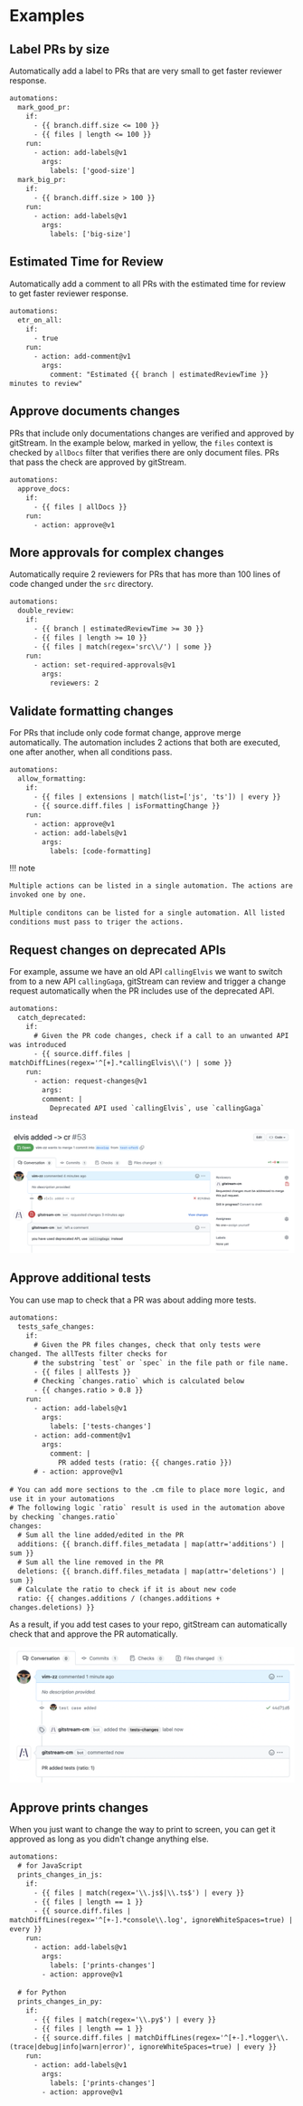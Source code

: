 # Examples


## Label PRs by size

Automatically add a label to PRs that are very small to get faster reviewer response.

```yaml+jinja title=".cm/gitstream.cm"
automations:
  mark_good_pr:
    if:
      - {{ branch.diff.size <= 100 }}
      - {{ files | length <= 100 }}
    run:
      - action: add-labels@v1
        args:
          labels: ['good-size']
  mark_big_pr:
    if:
      - {{ branch.diff.size > 100 }}
    run:
      - action: add-labels@v1
        args:
          labels: ['big-size']
```


## Estimated Time for Review 

Automatically add a comment to all PRs with the estimated time for review to get faster reviewer response.

```yaml+jinja title=".cm/gitstream.cm"
automations:
  etr_on_all:
    if:
      - true
    run:
      - action: add-comment@v1
        args:
          comment: "Estimated {{ branch | estimatedReviewTime }} minutes to review"
```


## Approve documents changes  

PRs that include only documentations changes are verified and approved by gitStream. In the example below, marked in yellow, the `files` context is checked by `allDocs` filter that verifies there are only document files. PRs that pass the check are approved by gitStream.

```yaml+jinja title=".cm/gitstream.cm" hl_lines="4"
automations:
  approve_docs:
    if:
      - {{ files | allDocs }}
    run:
      - action: approve@v1
```


## More approvals for complex changes 

Automatically require 2 reviewers for PRs that has more than 100 lines of code changed under the `src` directory.

```yaml+jinja title=".cm/gitstream.cm"
automations:
  double_review:
    if:
      - {{ branch | estimatedReviewTime >= 30 }}
      - {{ files | length >= 10 }}
      - {{ files | match(regex='src\\/') | some }}
    run:
      - action: set-required-approvals@v1
        args:
          reviewers: 2
```


## Validate formatting changes

For PRs that include only code format change, approve merge automatically. The automation includes 2 actions that both are executed, one after another, when all conditions pass.

```yaml+jinja title=".cm/gitstream.cm" hl_lines="7-8"
automations:
  allow_formatting:
    if:
      - {{ files | extensions | match(list=['js', 'ts']) | every }}
      - {{ source.diff.files | isFormattingChange }}
    run:
      - action: approve@v1
      - action: add-labels@v1
        args:
          labels: [code-formatting]

```

!!! note

    Multiple actions can be listed in a single automation. The actions are invoked one by one.
    
    Multiple conditons can be listed for a single automation. All listed conditions must pass to triger the actions.


## Request changes on deprecated APIs

For example, assume we have an old API `callingElvis` we want to switch from to a new API `callingGaga`, gitStream can review and trigger a change request automatically when the PR includes use of the deprecated API.

```yaml+jinja title=".cm/gitstream.cm" 
automations:
  catch_deprecated:
    if:
      # Given the PR code changes, check if a call to an unwanted API was introduced
      - {{ source.diff.files | matchDiffLines(regex='^[+].*callingElvis\\(') | some }}
    run:
      - action: request-changes@v1
        args:
        comment: |
          Deprecated API used `callingElvis`, use `callingGaga` instead
```

![Request changes automatically](screenshots/change_use_deprectaed_api.png)


## Approve additional tests

You can use map to check that a PR was about adding more tests.

```yaml+jinja title=".cm/gitstream.cm" hl_lines="23 25"
automations:
  tests_safe_changes:
    if:
      # Given the PR files changes, check that only tests were changed. The allTests filter checks for 
      # the substring `test` or `spec` in the file path or file name.
      - {{ files | allTests }}
      # Checking `changes.ratio` which is calculated below
      - {{ changes.ratio > 0.8 }}
    run: 
      - action: add-labels@v1
        args:
          labels: ['tests-changes']
      - action: add-comment@v1
        args:
          comment: |
            PR added tests (ratio: {{ changes.ratio }})
      # - action: approve@v1

# You can add more sections to the .cm file to place more logic, and use it in your automations
# The following logic `ratio` result is used in the automation above by checking `changes.ratio`
changes:
  # Sum all the line added/edited in the PR
  additions: {{ branch.diff.files_metadata | map(attr='additions') | sum }}
  # Sum all the line removed in the PR
  deletions: {{ branch.diff.files_metadata | map(attr='deletions') | sum }}
  # Calculate the ratio to check if it is about new code
  ratio: {{ changes.additions / (changes.additions + changes.deletions) }}
```

As a result, if you add test cases to your repo, gitStream can automatically check that and approve the PR automatically.

![Adding tests example](screenshots/adding_tests_to_repo.png)

## Approve prints changes

When you just want to change the way to print to screen, you can get it approved as long as you didn't change anything else.

```yaml+jinja title=".cm/gitstream.cm" 
automations:
  # for JavaScript
  prints_changes_in_js:
    if: 
      - {{ files | match(regex='\\.js$|\\.ts$') | every }}
      - {{ files | length == 1 }}
      - {{ source.diff.files | matchDiffLines(regex='^[+-].*console\\.log', ignoreWhiteSpaces=true) | every }}
    run: 
      - action: add-labels@v1
        args:
          labels: ['prints-changes']
	    - action: approve@v1

  # for Python
  prints_changes_in_py:
    if: 
      - {{ files | match(regex='\\.py$') | every }}
      - {{ files | length == 1 }}
      - {{ source.diff.files | matchDiffLines(regex='^[+-].*logger\\.(trace|debug|info|warn|error)', ignoreWhiteSpaces=true) | every }}
    run: 
      - action: add-labels@v1
        args:
          labels: ['prints-changes']
	    - action: approve@v1
```

